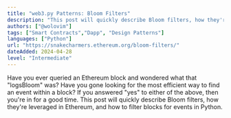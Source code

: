 ```yaml
---
title: "web3.py Patterns: Bloom Filters"
description: "This post will quickly describe Bloom filters, how they're leveraged in Ethereum, and how to filter blocks for events in Python."
authors: ["@wolovim"]
tags: ["Smart Contracts","Dapp", "Design Patterns"]
languages: ["Python"]
url: "https://snakecharmers.ethereum.org/bloom-filters/"
dateAdded: 2024-04-28
level: "Intermediate"
---
```


Have you ever queried an Ethereum block and wondered what that "logsBloom" was? Have you gone looking for the most efficient way to find an event within a block? If you answered "yes" to either of the above, then you're in for a good time. This post will quickly describe Bloom filters, how they're leveraged in Ethereum, and how to filter blocks for events in Python.
